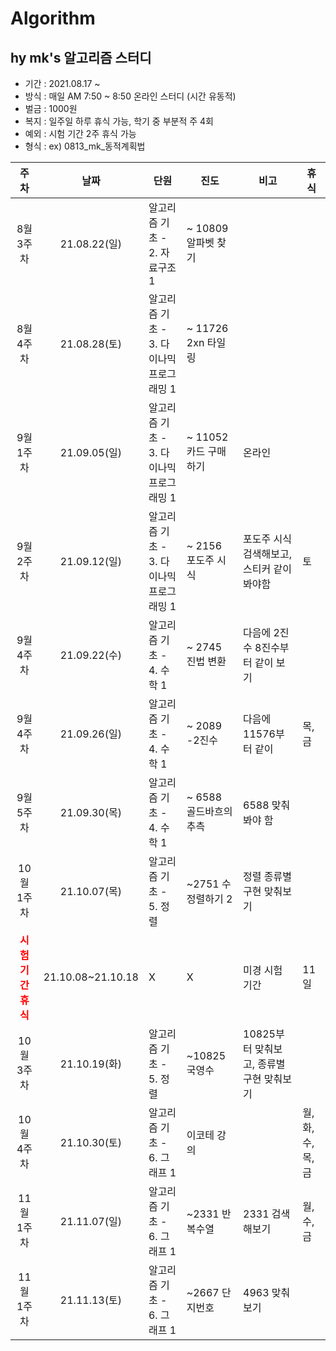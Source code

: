 # Algorithm

## hy mk's 알고리즘 스터디 
- 기간 : 2021.08.17 ~
- 방식 : 매일 AM 7:50 ~ 8:50 온라인 스터디 (시간 유동적)
- 벌금 : 1000원 
- 복지 : 일주일 하루 휴식 가능, 학기 중 부분적 주 4회
- 예외 : 시험 기간 2주 휴식 가능 
- 형식 : ex) 0813_mk_동적계획법

|주차|날짜|단원|진도|비고|휴식|
|:---:|:---:|--|--|--|--|
|8월 3주차|21.08.22(일)|알고리즘 기초 - 2. 자료구조 1| ~ 10809 알파벳 찾기||
|8월 4주차|21.08.28(토)|알고리즘 기초 - 3. 다이나믹 프로그래밍 1| ~ 11726 2xn 타일링|||
|9월 1주차|21.09.05(일)|알고리즘 기초 - 3. 다이나믹 프로그래밍 1| ~ 11052 카드 구매하기|온라인||
|9월 2주차|21.09.12(일)|알고리즘 기초 - 3. 다이나믹 프로그래밍 1| ~ 2156 포도주 시식|포도주 시식 검색해보고, 스티커 같이 봐야함|토|
|9월 4주차|21.09.22(수)|알고리즘 기초 - 4. 수학 1| ~ 2745 진법 변환|다음에 2진수 8진수부터 같이 보기||
|9월 4주차|21.09.26(일)|알고리즘 기초 - 4. 수학 1| ~ 2089 -2진수|다음에 11576부터 같이|목, 금|
|9월 5주차|21.09.30(목)|알고리즘 기초 - 4. 수학 1| ~ 6588 골드바흐의 추측|6588 맞춰봐야 함||
|10월 1주차|21.10.07(목)|알고리즘 기초 - 5. 정렬| ~2751 수 정렬하기 2|정렬 종류별 구현 맞춰보기||
|<span style="color:red">**시험기간 휴식**</span>|21.10.08~21.10.18|X|X|미경 시험 기간|11일|
|10월 3주차|21.10.19(화)|알고리즘 기초 - 5. 정렬| ~10825 국영수|10825부터 맞춰보고, 종류별 구현 맞춰보기||
|10월 4주차|21.10.30(토)|알고리즘 기초 - 6. 그래프 1| 이코테 강의||월,화,수,목,금|
|11월 1주차|21.11.07(일)|알고리즘 기초 - 6. 그래프 1| ~2331 반복수열|2331 검색해보기|월,수,금|
|11월 1주차|21.11.13(토)|알고리즘 기초 - 6. 그래프 1| ~2667 단지번호|4963 맞춰보기||
